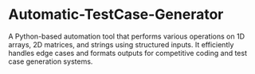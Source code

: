 # Automatic-TestCase-Generator
A Python-based automation tool that performs various operations on 1D arrays, 2D matrices, and strings using structured inputs. It efficiently handles edge cases and formats outputs for competitive coding and test case generation systems.
